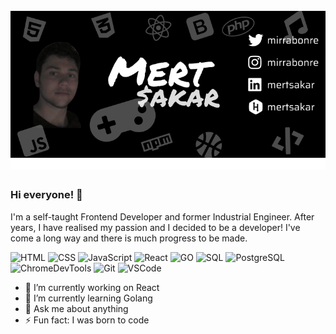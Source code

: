# [![mert sakar header](https://raw.githubusercontent.com/horzu/horzu/main/icons/mert-github.png)](https://horzu.github.io/)

### Hi everyone! 👋
I'm a self-taught Frontend Developer and former Industrial Engineer. After years, I have realised my passion and I decided to be a developer! I've come a long way and there is much progress to be made. 

![HTML](https://img.shields.io/badge/Code-HTML-blue) ![CSS](https://img.shields.io/badge/Code-CSS-blue) ![JavaScript](https://img.shields.io/badge/Code-JavaScript-blue) ![React](https://img.shields.io/badge/Code-React-blue) ![GO](https://img.shields.io/badge/Code-GO-blue) ![SQL](https://img.shields.io/badge/Code-SQL-blue) ![PostgreSQL](https://img.shields.io/badge/Tools-PostgreSQL-blue) ![ChromeDevTools](https://img.shields.io/badge/Tools-ChromeDevTools-blue) ![Git](https://img.shields.io/badge/Tools-Git-blue) ![VSCode](https://img.shields.io/badge/Editor-VSCode-blue)

- 🔭 I’m currently working on React
- 🌱 I’m currently learning Golang
- 💬 Ask me about anything
- ⚡ Fun fact: I was born to code
